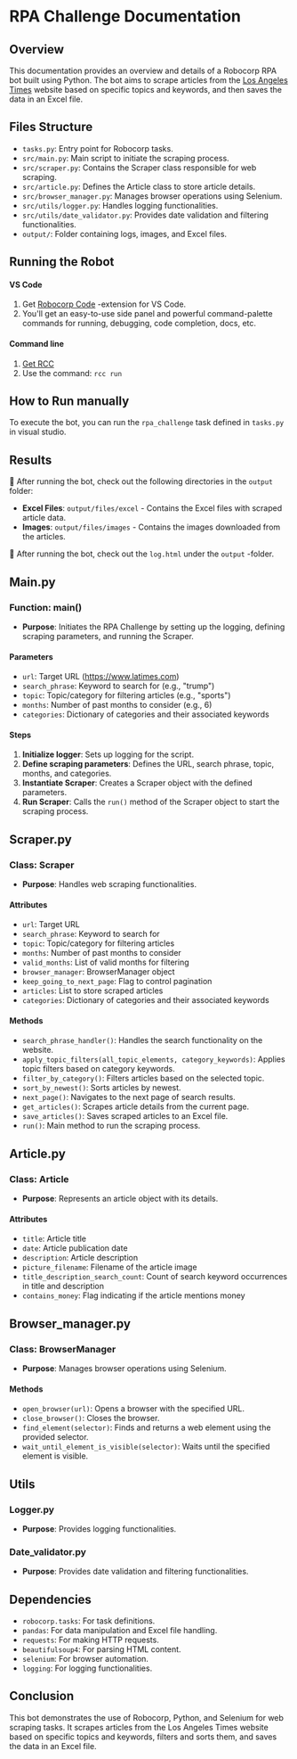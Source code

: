 # RPA Challenge Documentation

## Overview

This documentation provides an overview and details of a Robocorp RPA bot built using Python. The bot aims to scrape articles from the [Los Angeles Times](https://www.latimes.com) website based on specific topics and keywords, and then saves the data in an Excel file.

## Files Structure

- `tasks.py`: Entry point for Robocorp tasks.
- `src/main.py`: Main script to initiate the scraping process.
- `src/scraper.py`: Contains the Scraper class responsible for web scraping.
- `src/article.py`: Defines the Article class to store article details.
- `src/browser_manager.py`: Manages browser operations using Selenium.
- `src/utils/logger.py`: Handles logging functionalities.
- `src/utils/date_validator.py`: Provides date validation and filtering functionalities.
- `output/`: Folder containing logs, images, and Excel files.

## Running the Robot

#### VS Code
1. Get [Robocorp Code](https://robocorp.com/docs/developer-tools/visual-studio-code/extension-features) -extension for VS Code.
1. You'll get an easy-to-use side panel and powerful command-palette commands for running, debugging, code completion, docs, etc.

#### Command line

1. [Get RCC](https://github.com/robocorp/rcc?tab=readme-ov-file#getting-started)
1. Use the command: `rcc run`

## How to Run manually

To execute the bot, you can run the `rpa_challenge` task defined in `tasks.py` in visual studio.

## Results

🚀 After running the bot, check out the following directories in the `output` folder:

- **Excel Files**: `output/files/excel` - Contains the Excel files with scraped article data.
- **Images**: `output/files/images` - Contains the images downloaded from the articles.

🚀 After running the bot, check out the `log.html` under the `output` -folder.

## Main.py

### Function: main()

- **Purpose**: Initiates the RPA Challenge by setting up the logging, defining scraping parameters, and running the Scraper.

#### Parameters

- `url`: Target URL (https://www.latimes.com)
- `search_phrase`: Keyword to search for (e.g., "trump")
- `topic`: Topic/category for filtering articles (e.g., "sports")
- `months`: Number of past months to consider (e.g., 6)
- `categories`: Dictionary of categories and their associated keywords

#### Steps

1. **Initialize logger**: Sets up logging for the script.
2. **Define scraping parameters**: Defines the URL, search phrase, topic, months, and categories.
3. **Instantiate Scraper**: Creates a Scraper object with the defined parameters.
4. **Run Scraper**: Calls the `run()` method of the Scraper object to start the scraping process.

## Scraper.py

### Class: Scraper

- **Purpose**: Handles web scraping functionalities.

#### Attributes

- `url`: Target URL
- `search_phrase`: Keyword to search for
- `topic`: Topic/category for filtering articles
- `months`: Number of past months to consider
- `valid_months`: List of valid months for filtering
- `browser_manager`: BrowserManager object
- `keep_going_to_next_page`: Flag to control pagination
- `articles`: List to store scraped articles
- `categories`: Dictionary of categories and their associated keywords

#### Methods

- `search_phrase_handler()`: Handles the search functionality on the website.
- `apply_topic_filters(all_topic_elements, category_keywords)`: Applies topic filters based on category keywords.
- `filter_by_category()`: Filters articles based on the selected topic.
- `sort_by_newest()`: Sorts articles by newest.
- `next_page()`: Navigates to the next page of search results.
- `get_articles()`: Scrapes article details from the current page.
- `save_articles()`: Saves scraped articles to an Excel file.
- `run()`: Main method to run the scraping process.

## Article.py

### Class: Article

- **Purpose**: Represents an article object with its details.

#### Attributes

- `title`: Article title
- `date`: Article publication date
- `description`: Article description
- `picture_filename`: Filename of the article image
- `title_description_search_count`: Count of search keyword occurrences in title and description
- `contains_money`: Flag indicating if the article mentions money

## Browser_manager.py

### Class: BrowserManager

- **Purpose**: Manages browser operations using Selenium.

#### Methods

- `open_browser(url)`: Opens a browser with the specified URL.
- `close_browser()`: Closes the browser.
- `find_element(selector)`: Finds and returns a web element using the provided selector.
- `wait_until_element_is_visible(selector)`: Waits until the specified element is visible.

## Utils

### Logger.py

- **Purpose**: Provides logging functionalities.

### Date_validator.py

- **Purpose**: Provides date validation and filtering functionalities.

## Dependencies

- `robocorp.tasks`: For task definitions.
- `pandas`: For data manipulation and Excel file handling.
- `requests`: For making HTTP requests.
- `beautifulsoup4`: For parsing HTML content.
- `selenium`: For browser automation.
- `logging`: For logging functionalities.

## Conclusion

This bot demonstrates the use of Robocorp, Python, and Selenium for web scraping tasks. It scrapes articles from the Los Angeles Times website based on specific topics and keywords, filters and sorts them, and saves the data in an Excel file.
